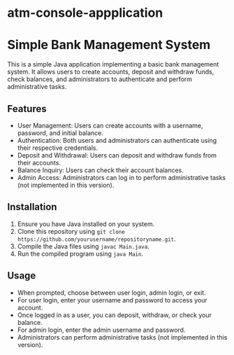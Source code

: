 # atm-console-appplication


# Simple Bank Management System

This is a simple Java application implementing a basic bank management system. It allows users to create accounts, deposit and withdraw funds, check balances, and administrators to authenticate and perform administrative tasks.

## Features

- User Management: Users can create accounts with a username, password, and initial balance.
- Authentication: Both users and administrators can authenticate using their respective credentials.
- Deposit and Withdrawal: Users can deposit and withdraw funds from their accounts.
- Balance Inquiry: Users can check their account balances.
- Admin Access: Administrators can log in to perform administrative tasks (not implemented in this version).

## Installation

1. Ensure you have Java installed on your system.
2. Clone this repository using `git clone https://github.com/yourusername/repositoryname.git`.
3. Compile the Java files using `javac Main.java`.
4. Run the compiled program using `java Main`.

## Usage

- When prompted, choose between user login, admin login, or exit.
- For user login, enter your username and password to access your account.
- Once logged in as a user, you can deposit, withdraw, or check your balance.
- For admin login, enter the admin username and password.
- Administrators can perform administrative tasks (not implemented in this version).




